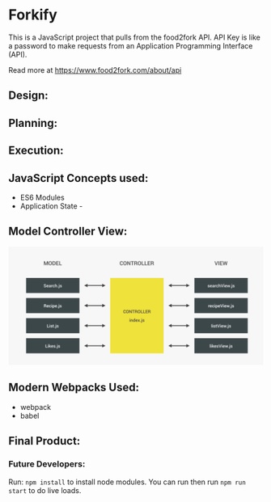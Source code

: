 # Forkify 

This is a JavaScript project that pulls from the food2fork API.
API Key is like a password to make requests from an Application Programming Interface (API). 

Read more at https://www.food2fork.com/about/api

## Design:

## Planning:

## Execution:

## JavaScript Concepts used:
* ES6 Modules
* Application State - 

## Model Controller View:

![](mcv.png)

## Modern Webpacks Used: 
* webpack
* babel

## Final Product:



### Future Developers:

Run: `npm install` to install node modules.
You can run then run `npm run start` to do live loads.


